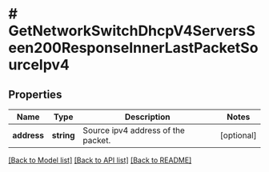 # # GetNetworkSwitchDhcpV4ServersSeen200ResponseInnerLastPacketSourceIpv4

## Properties

Name | Type | Description | Notes
------------ | ------------- | ------------- | -------------
**address** | **string** | Source ipv4 address of the packet. | [optional]

[[Back to Model list]](../../README.md#models) [[Back to API list]](../../README.md#endpoints) [[Back to README]](../../README.md)
